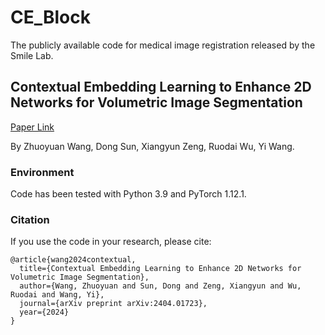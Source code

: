 # CE_Block
The publicly available code for medical image registration released by the Smile Lab.

## Contextual Embedding Learning to Enhance 2D Networks for Volumetric Image Segmentation
[Paper Link](https://arxiv.org/abs/2404.01723)

By Zhuoyuan Wang, Dong Sun, Xiangyun Zeng, Ruodai Wu, Yi Wang.

### Environment
Code has been tested with Python 3.9 and PyTorch 1.12.1.

### Citation
If you use the code in your research, please cite:
```
@article{wang2024contextual,
  title={Contextual Embedding Learning to Enhance 2D Networks for Volumetric Image Segmentation},
  author={Wang, Zhuoyuan and Sun, Dong and Zeng, Xiangyun and Wu, Ruodai and Wang, Yi},
  journal={arXiv preprint arXiv:2404.01723},
  year={2024}
}
```

